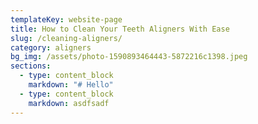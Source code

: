 ```yaml
---
templateKey: website-page
title: How to Clean Your Teeth Aligners With Ease
slug: /cleaning-aligners/
category: aligners
bg_img: /assets/photo-1590893464443-5872216c1398.jpeg
sections:
  - type: content_block
    markdown: "# Hello"
  - type: content_block
    markdown: asdfsadf
---
```

